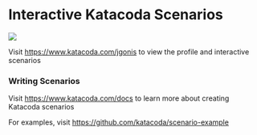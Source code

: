# Interactive Katacoda Scenarios

[![](http://shields.katacoda.com/katacoda/jgonis/count.svg)](https://www.katacoda.com/jgonis "Get your profile on Katacoda.com")

Visit https://www.katacoda.com/jgonis to view the profile and interactive scenarios

### Writing Scenarios
Visit https://www.katacoda.com/docs to learn more about creating Katacoda scenarios

For examples, visit https://github.com/katacoda/scenario-example
